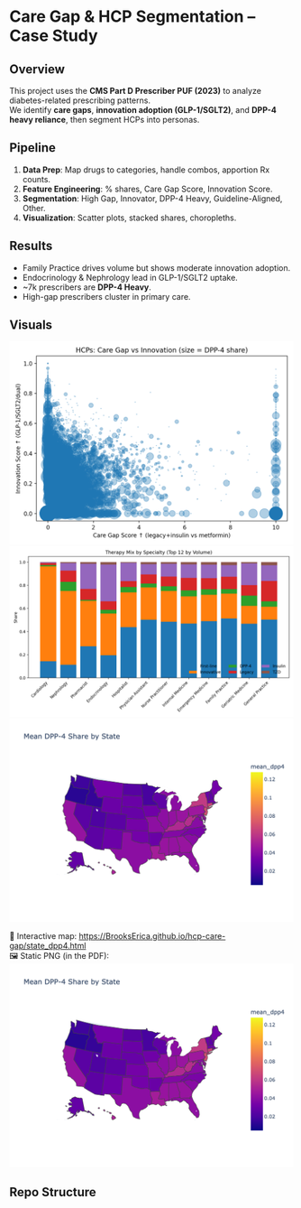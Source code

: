 # Care Gap & HCP Segmentation – Case Study

## Overview
This project uses the **CMS Part D Prescriber PUF (2023)** to analyze diabetes-related prescribing patterns.  
We identify **care gaps**, **innovation adoption (GLP-1/SGLT2)**, and **DPP-4 heavy reliance**, then segment HCPs into personas.

## Pipeline
1. **Data Prep**: Map drugs to categories, handle combos, apportion Rx counts.
2. **Feature Engineering**: % shares, Care Gap Score, Innovation Score.
3. **Segmentation**: High Gap, Innovator, DPP-4 Heavy, Guideline-Aligned, Other.
4. **Visualization**: Scatter plots, stacked shares, choropleths.

## Results
- Family Practice drives volume but shows moderate innovation adoption.
- Endocrinology & Nephrology lead in GLP-1/SGLT2 uptake.
- ~7k prescribers are **DPP-4 Heavy**.
- High-gap prescribers cluster in primary care.

## Visuals
![Scatter](reports/figures/scatter_gap_innov_dpp4.png)  
![Stacked Specialty](reports/figures/shares_by_specialty.png)  
![State Choropleth](reports/figures/state_dpp4.png)

🔗 Interactive map: https://BrooksErica.github.io/hcp-care-gap/state_dpp4.html  
🖼️ Static PNG (in the PDF): ![State DPP-4](reports/figures/state_dpp4.png)


## Repo Structure
